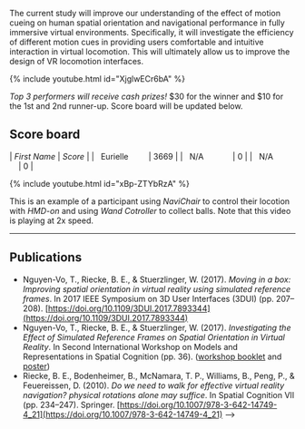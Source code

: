 The current study will improve our understanding of the effect of motion cueing on human spatial orientation and navigational performance in fully immersive virtual environments. Specifically, it will investigate the efficiency of different motion cues in providing users comfortable and intuitive interaction in virtual locomotion. This will ultimately allow us to improve the design of VR locomotion interfaces.

{% include youtube.html id="XjglwECr6bA" %}

*Top 3 performers will receive cash prizes!* $30 for the winner and $10 for the 1st and 2nd runner-up. Score board will be updated below.


## Score board

|   *First Name*     | *Score*        |
|   Eurielle         | 3669           |
|   N/A              | 0              |
|   N/A              | 0              |

<!-- ### Displays
- Desktop (2D)
- HTC Vive (3D VR)
- HTC Vive +

### Locomotion Interfaces
- Joystick (2/3 DOFs)
- HTC Vive Controller Touchpad
- NaviChair
- Swivel Chair

### Interactions
- Handfree
- Keyboard
- Wand Controller -->

{% include youtube.html id="xBp-ZTYbRzA" %}

This is an example of a participant using *NaviChair* to control their locotion with *HMD-on* and using *Wand Cotroller* to collect balls. Note that this video is playing at 2x speed.

---

## Publications

- Nguyen-Vo, T., Riecke, B. E., & Stuerzlinger, W. (2017). _Moving in a box: Improving spatial orientation in virtual reality using simulated reference frames_. In 2017 IEEE Symposium on 3D User Interfaces (3DUI) (pp. 207–208). [https://doi.org/10.1109/3DUI.2017.7893344](https://doi.org/10.1109/3DUI.2017.7893344)
- Nguyen-Vo, T., Riecke, B. E., & Stuerzlinger, W. (2017). _Investigating the Effect of Simulated Reference Frames on Spatial Orientation in Virtual Reality_. In Second International Workshop on Models and Representations in Spatial Cognition (pp. 36). ([workshop booklet](http://www.uni-tuebingen.de/index.php?eID=tx_nawsecuredl&u=0&g=0&t=1502914173&hash=9c16dc9221a246df82a2f41a58155fb44a296136&file=fileadmin/Uni_Tuebingen/Fakultaeten/Biologie/Institut_für_Neurobiologie/Kognitive_Neurowissenschaft/Workshop_Spatial_Cognition/MRCS_Booklet_add.on.pdf) and [poster](http://ispace.iat.sfu.ca/wp-content/plugins/zotpress/lib/request/rss.file.php?api_user_id=37904&download=6Z46CP97))
- Riecke, B. E., Bodenheimer, B., McNamara, T. P., Williams, B., Peng, P., & Feuereissen, D. (2010). _Do we need to walk for effective virtual reality navigation? physical rotations alone may suffice_. In Spatial Cognition VII (pp. 234–247). Springer. [https://doi.org/10.1007/978-3-642-14749-4_21](https://doi.org/10.1007/978-3-642-14749-4_21) -->
